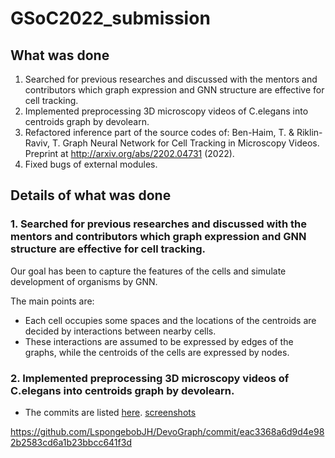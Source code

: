 # GSoC2022_submission

## What was done
1. Searched for previous researches and discussed with the mentors and contributors which graph expression and GNN structure are effective for cell tracking.
1. Implemented preprocessing 3D microscopy videos of C.elegans into centroids graph by devolearn.
1. Refactored inference part of the source codes of: Ben-Haim, T. & Riklin-Raviv, T. Graph Neural Network for Cell Tracking in Microscopy Videos. Preprint at http://arxiv.org/abs/2202.04731 (2022).
1. Fixed bugs of external modules. 

## Details of what was done
### 1. Searched for previous researches and discussed with the mentors and contributors which graph expression and GNN structure are effective for cell tracking.
Our goal has been to capture the features of the cells and simulate development of organisms by GNN.

The main points are:
* Each cell occupies some spaces and the locations of the centroids are decided by interactions between nearby cells.
* These interactions are assumed to be expressed by edges of the graphs, while the centroids of the cells are expressed by nodes.

### 2. Implemented preprocessing 3D microscopy videos of C.elegans into centroids graph by devolearn.
- The commits are listed [here](https://github.com/DevoLearn/devolearn/pull/74).  [screenshots](https://github.com/watarungurunnn/GSoC2022_submission/blob/main/Screen%20Shot%202022-09-12%20at%2011.45.27.png)

https://github.com/LspongebobJH/DevoGraph/commit/eac3368a6d9d4e982b2583cd6a1b23bbcc641f3d
